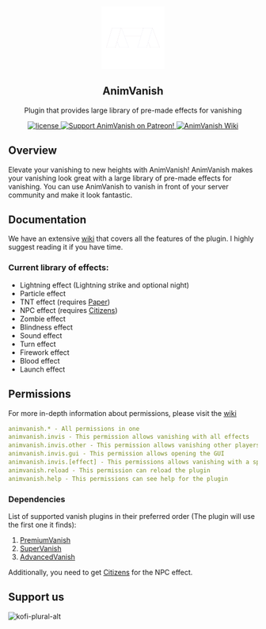 <div align="center">

<img src="https://raw.githubusercontent.com/ArikSquad/AnimVanish/master/docs/animvanish-transparent.png" style="width: 25%" alt="AnimVanish Logo">
   
## AnimVanish

Plugin that provides large library of pre-made effects for vanishing

<a href="https://github.com/ArikSquad/AnimVanish/blob/master/LICENSE">
    <img src="https://img.shields.io/github/license/ArikSquad/AnimVanish?style=for-the-badge" alt="license">
</a>

<a href="https://modrinth.com/plugin/animvanish">
    <img src="https://img.shields.io/badge/Download-AnimVanish-red.svg?style=for-the-badge&logo=modrinth" alt="Support AnimVanish on Patreon!">
</a>

<a href="https://animvanish.mikart.eu/">
    <img src="https://img.shields.io/badge/ANIMVANISH-WIKI-violet.svg?style=for-the-badge&logo=gitbook" alt="AnimVanish Wiki">
</a>

</div>

## Overview
Elevate your vanishing to new heights with AnimVanish! AnimVanish makes your vanishing look great with a large library of pre-made effects for vanishing.
You can use AnimVanish to vanish in front of your server community and make it look fantastic.

## Documentation
We have an extensive [wiki](https://animvanish.mikart.eu/) that covers all the features of the plugin. I highly suggest reading 
it if you have time.

### Current library of effects:

- Lightning effect (Lightning strike and optional night)
- Particle effect
- TNT effect (requires [Paper](https://papermc.io/software/paper))
- NPC effect (requires [Citizens](https://www.spigotmc.org/resources/citizens.13811/))
- Zombie effect
- Blindness effect
- Sound effect
- Turn effect
- Firework effect
- Blood effect
- Launch effect

## Permissions

For more in-depth information about permissions, please visit
the [wiki](https://animvanish.mikart.eu/permissions)

```yml
animvanish.* - All permissions in one
animvanish.invis - This permission allows vanishing with all effects
animvanish.invis.other - This permission allows vanishing other players
animvanish.invis.gui - This permission allows opening the GUI
animvanish.invis.[effect] - This permissions allows vanishing with a specific effect
animvanish.reload - This permission can reload the plugin
animvanish.help - This permissions can see help for the plugin 
```

### Dependencies
List of supported vanish plugins in their preferred order (The plugin will use the first one it finds):
1. [PremiumVanish](https://www.spigotmc.org/resources/premiumvanish-stay-hidden-bungee-support.14404/)
2. [SuperVanish](https://www.spigotmc.org/resources/supervanish-be-invisible.1331/)
3. [AdvancedVanish](https://www.spigotmc.org/resources/advancedvanish.86036/)

Additionally, you need to get [Citizens](https://www.spigotmc.org/resources/citizens.13811/) for the NPC effect.

## Support us
![kofi-plural-alt](https://cdn.jsdelivr.net/npm/@intergrav/devins-badges@3/assets/compact/donate/kofi-plural-alt_vector.svg)


